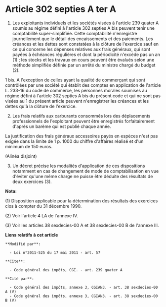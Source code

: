 # Article 302 septies A ter A

1. Les exploitants individuels et les sociétés visées à l'article 239 quater A soumis au régime défini à l'article 302
septies A bis peuvent tenir une comptabilité super-simplifiée. Cette comptabilité n'enregistre journellement que le détail
des encaissements et des paiements. Les créances et les dettes sont constatées à la clôture de l'exercice sauf en ce qui
concerne les dépenses relatives aux frais généraux, qui sont payées à échéances régulières et dont la périodicité n'excède
pas un an (1) ; les stocks et les travaux en cours peuvent être évalués selon une méthode simplifiée définie par un arrêté du
ministre chargé du budget (2).

1 bis. A l'exception de celles ayant la qualité de commerçant qui sont  contrôlées par une société qui établit des comptes en
application de l'article L. 233-16 du code de commerce,  les personnes morales soumises au régime défini à l'article 302
septies  A bis du présent code et qui ne sont pas visées au 1 du présent article  peuvent n'enregistrer les créances et les
dettes qu'à la clôture de  l'exercice.  

2. Les frais relatifs aux carburants consommés lors des déplacements professionnels de l'exploitant peuvent être enregistrés
forfaitairement d'après un barème qui est publié chaque année. 

La justification des frais généraux accessoires payés en espèces n'est pas exigée dans la limite de 1 p. 1000 du chiffre
d'affaires réalisé et d'un minimum de 150 euros. 

(Alinéa disjoint) 

3. Un décret précise les modalités d'application de ces dispositions notamment en cas de changement de mode de
comptabilisation en vue d'éviter qu'une même charge ne puisse être déduite des résultats de deux exercices (3).

**Nota:**

(1) Disposition applicable pour la détermination des résultats des exercices clos à compter du 31 décembre 1990.

(2) Voir l'article 4 LA de l'annexe IV.

(3) Voir les articles 38 sexdecies-00 A et 38 sexdecies-00 B de l'annexe III.

**Liens relatifs à cet article**

	**Modifié par**:

	  - Loi n°2011-525 du 17 mai 2011 - art. 57

	**Cite**:

	  - Code général des impôts, CGI. - art. 239 quater A

	**Cité par**:

	  - Code général des impôts, annexe 3, CGIAN3. - art. 38 sexdecies-00 A (V)
	  - Code général des impôts, annexe 3, CGIAN3. - art. 38 sexdecies-00 B (V)
